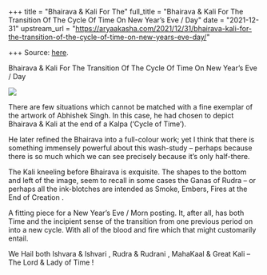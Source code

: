 +++
title = "Bhairava & Kali For The"
full_title = "Bhairava & Kali For The Transition Of The Cycle Of Time On New Year’s Eve / Day"
date = "2021-12-31"
upstream_url = "https://aryaakasha.com/2021/12/31/bhairava-kali-for-the-transition-of-the-cycle-of-time-on-new-years-eve-day/"

+++
Source: [here](https://aryaakasha.com/2021/12/31/bhairava-kali-for-the-transition-of-the-cycle-of-time-on-new-years-eve-day/).

Bhairava & Kali For The Transition Of The Cycle Of Time On New Year’s Eve / Day

![](https://aryaakasha.files.wordpress.com/2021/12/tumblr_m2rz01jzu11runtg8o2_1280.jpg?w=675)

There are few situations which cannot be matched with a fine exemplar of
the artwork of Abhishek Singh. In this case, he had chosen to depict
Bhairava & Kali at the end of a Kalpa (‘Cycle of Time’).

He later refined the Bhairava into a full-colour work; yet I think that
there is something immensely powerful about this wash-study – perhaps
because there is so much which we can see precisely because it’s only
half-there.

The Kali kneeling before Bhairava is exquisite. The shapes to the bottom
and left of the image, seem to recall in some cases the Ganas of Rudra –
or perhaps all the ink-blotches are intended as Smoke, Embers, Fires at
the End of Creation .

A fitting piece for a New Year’s Eve / Morn posting. It, after all, has
both Time and the incipient sense of the transition from one previous
period on into a new cycle. With all of the blood and fire which that
might customarily entail.

We Hail both Ishvara & Ishvari , Rudra & Rudrani , MahaKaal & Great Kali
– The Lord & Lady of Time !

